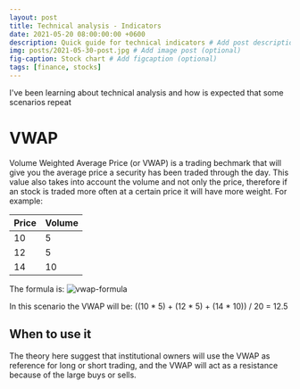```yaml
---
layout: post
title: Technical analysis - Indicators
date: 2021-05-20 08:00:00:00 +0600
description: Quick guide for technical indicators # Add post description (optional)
img: posts/2021-05-30-post.jpg # Add image post (optional)
fig-caption: Stock chart # Add figcaption (optional)
tags: [finance, stocks]
---
```


I've been learning about technical analysis and how is expected that some scenarios repeat

# VWAP

Volume Weighted Average Price (or VWAP) is a trading bechmark that will give you the average price a security has been traded through the day. This value also takes into account the volume and not only the price, therefore if an stock is traded more often at a certain price it will have more weight. For example:

| Price | Volume |
|-------|--------|
| 10    |  5     |
| 12    |  5     |
| 14    |  10    |

The formula is: ![vwap-formula]({{site.baseurl}}/assets/img/posts/2021-05-30-vwap-formula.png)

In this scenario the VWAP will be: ((10 * 5) + (12 * 5) + (14 * 10)) / 20 = 12.5

## When to use it
The theory here suggest that institutional owners will use the VWAP as reference for long or short trading, and the VWAP will act as a resistance because of the large buys or sells.

